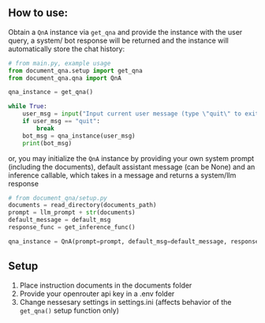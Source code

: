 ## How to use:

Obtain a `QnA` instance via `get_qna` and provide the instance with the user query, a system/ bot response will be returned and the instance will automatically store the chat history:

```python
# from main.py, example usage
from document_qna.setup import get_qna
from document_qna.qna import QnA

qna_instance = get_qna()

while True:
    user_msg = input("Input current user message (type \"quit\" to exit): ")
    if user_msg == "quit":
        break
    bot_msg = qna_instance(user_msg)
    print(bot_msg)
```

or, you may initialize the `QnA` instance by providing your own system prompt (including the documents), default assistant message (can be None) and an inference callable, which takes in a message and returns a system/llm response

```python
# from document_qna/setup.py
documents = read_directory(documents_path)
prompt = llm_prompt + str(documents)
default_message = default_msg
response_func = get_inference_func()

qna_instance = QnA(prompt=prompt, default_msg=default_message, response_func=response_func)
```

## Setup

1. Place instruction documents in the documents folder
2. Provide your openrouter api key in a .env folder
3. Change nessesary settings in settings.ini (affects behavior of the `get_qna()` setup function only)